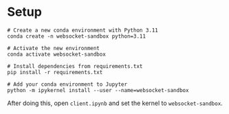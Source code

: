 # Setup 

```shell
# Create a new conda environment with Python 3.11
conda create -n websocket-sandbox python=3.11

# Activate the new environment
conda activate websocket-sandbox

# Install dependencies from requirements.txt
pip install -r requirements.txt

# Add your conda environment to Jupyter
python -m ipykernel install --user --name=websocket-sandbox
```

After doing this, open `client.ipynb` and set the kernel to `websocket-sandbox`.